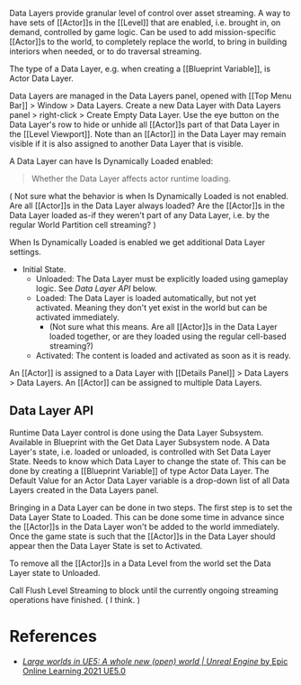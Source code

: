 Data Layers provide granular level of control over asset streaming.
A way to have sets of [[Actor]]s in the [[Level]] that are enabled, i.e. brought in, on demand, controlled by game logic.
Can be used to add mission-specific [[Actor]]s to the world, to completely replace the world, to bring in building interiors when needed, or to do traversal streaming.

The type of a Data Layer, e.g. when creating a [[Blueprint Variable]], is Actor Data Layer.


Data Layers are managed in the Data Layers panel, opened with [[Top Menu Bar]] > Window > Data Layers.
Create a new Data Layer with Data Layers panel > right-click > Create Empty Data Layer.
Use the eye button on the Data Layer's row to hide or unhide all [[Actor]]s part of that Data Layer in the [[Level Viewport]].
Note than an [[Actor]] in the Data Layer may remain visible if it is also assigned to another Data Layer that is visible.

A Data Layer can have Is Dynamically Loaded enabled:

> Whether the Data Layer affects actor runtime loading.

(
Not sure what the behavior is when Is Dynamically Loaded is not enabled.
Are all [[Actor]]s in the Data Layer always loaded?
Are the [[Actor]]s in the Data Layer loaded as-if they weren't part of any Data Layer, i.e. by the regular World Partition cell streaming?
)

When Is Dynamically Loaded is enabled we get additional Data Layer settings.
- Initial State.
	- Unloaded: The Data Layer must be explicitly loaded using gameplay logic. See _Data Layer API_ below.
	- Loaded: The Data Layer is loaded automatically, but not yet activated. Meaning they don't yet exist in the world but can be activated immediately.
		- (Not sure what this means. Are all [[Actor]]s in the Data Layer loaded together, or are they loaded using the regular cell-based streaming?)
	- Activated: The content is loaded and activated as soon as it is ready.

An [[Actor]] is assigned to a Data Layer with [[Details Panel]] > Data Layers > Data Layers.
An [[Actor]] can be assigned to multiple Data Layers.

## Data Layer API

Runtime Data Layer control is done using the Data Layer Subsystem.
Available in Blueprint with the Get Data Layer Subsystem node.
A Data Layer's state, i.e. loaded or unloaded, is controlled with Set Data Layer State.
Needs to know which Data Layer to change the state of.
This can be done by creating a [[Blueprint Variable]] of type Actor Data Layer.
The Default Value for an Actor Data Layer variable is a drop-down list of all Data Layers created in the Data Layers panel.

Bringing in a Data Layer can be done in two steps.
The first step is to set the Data Layer State to Loaded.
This can be done some time in advance since the [[Actor]]s in the Data Layer won't be added to the world immediately.
Once the game state is such that the [[Actor]]s in the Data Layer should appear then the Data Layer State is set to Activated.

To remove all the [[Actor]]s in a Data Level from the world set the Data Layer state to Unloaded.

Call Flush Level Streaming to block until the currently ongoing streaming operations have finished.
(
I think.
)

# References

- [_Large worlds in UE5: A whole new (open) world | Unreal Engine_ by Epic Online Learning 2021 UE5.0](https://dev.epicgames.com/community/learning/talks-and-demos/KBe/large-worlds-in-ue5-a-whole-new-open-world-unreal-engine)

